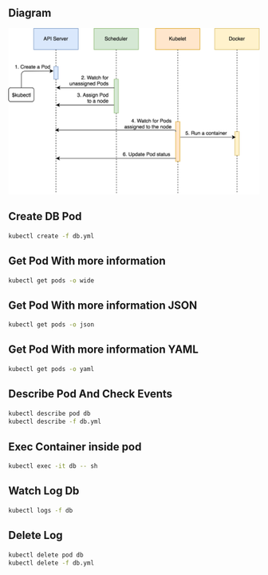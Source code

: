 ## Diagram
![image](./pod-create-sequence-digram.png)

## Create DB Pod
```bash
kubectl create -f db.yml
```

## Get Pod With more information

```bash
kubectl get pods -o wide
```

## Get Pod With more information JSON

```bash
kubectl get pods -o json
```

## Get Pod With more information YAML

```bash
kubectl get pods -o yaml
```

## Describe Pod And Check Events

```bash
kubectl describe pod db
kubectl describe -f db.yml
```

## Exec Container inside pod

```bash
kubectl exec -it db -- sh
```

## Watch Log Db

```bash
kubectl logs -f db
```

## Delete Log

```bash
kubectl delete pod db
kubectl delete -f db.yml
```
